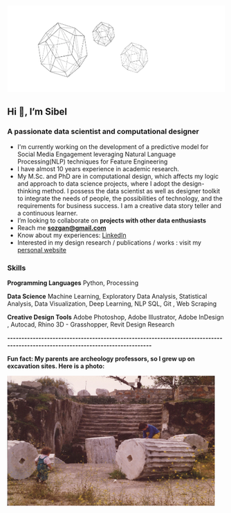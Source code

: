<img src="https://github.com/sibelyozgan/sibelyozgan/blob/main/gifsib5.gif" width="screen" height="200">

## Hi 👋, I’m Sibel
### A passionate data scientist and computational designer</h3>

- I'm currently working on the development of a predictive model for Social Media Engagement leveraging Natural Language Processing(NLP) techniques for Feature Engineering
- I have almost 10 years experience in academic research.
- My M.Sc. and PhD are in computational design, which affects my logic and approach to data science projects, where I adopt the design-thinking method. I possess the data scientist as well as designer toolkit to integrate the needs of people, the possibilities of technology, and the requirements for business success. I am a creative data story teller and a continuous learner.
- I’m looking to collaborate on **projects with other data enthusiasts**
- Reach me **sozgan@gmail.com**
- Know about my experiences: [LinkedIn](https://www.linkedin.com/in/sibelyozgan/)
- Interested in my design research / publications / works : visit my [personal website](https://sibelozgan.com)

### Skills

**Programming Languages**
Python, Processing

**Data Science**
Machine Learning,
Exploratory Data Analysis, Statistical
Analysis, Data Visualization,
Deep Learning, NLP
SQL, Git , Web Scraping

**Creative Design Tools**
Adobe Photoshop, Adobe Illustrator,
Adobe InDesign , Autocad, Rhino 3D -
Grasshopper, Revit
Design Research 

**-------------------------------------------------------------------------------------------------------------------------------**

**Fun fact: My parents are archeology professors, so I grew up on excavation sites. Here is a photo:**

<img align="left" img src="https://github.com/sibelyozgan/sibelyozgan/blob/main/tas3.jpeg" width="480" height="300"/>

<!--
**sibelyozgan/sibelyozgan** is a ✨ _special_ ✨ repository because its `README.md` (this file) appears on your GitHub profile.

Here are some ideas to get you started:

- 🔭 I’m currently working on ...
- 🌱 I’m currently learning ...
- 👯 I’m looking to collaborate on ...
- 🤔 I’m looking for help with ...
- 💬 Ask me about ...
- 📫 How to reach me: ...
- 😄 Pronouns: ...
- ⚡ Fun fact: ...
<img src="https://github.com/sibelyozgan/sibelyozgan/blob/main/tas5.jpeg" width="450" height="270">
<img align="left" img src="https://github.com/sibelyozgan/sibelyozgan/blob/main/tas5.jpeg" width="480" height="270"/>
-->
